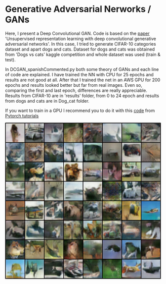 # Generative Adversarial Nerworks / GANs

Here, I present a Deep Convolutional GAN. Code is based on the [paper](https://arxiv.org/pdf/1511.06434.pdf)
'Unsupervised representation learning with deep convolutional generative adversarial networks'. In this case,
I tried to generate CIFAR-10 categories dataset and apart dogs and cats. Dataset for dogs and cats was obtained from 'Dogs vs cats' kaggle competition and whole dataset was used (train & test). 

In DCGAN_spanishCommented.py both some theory of GANs and each line of code are explained. I have trained the NN with CPU for 25 epochs and results are not good at all. After that I trained the net in an AWS GPU for 200 epochs and results looked 
better but far from real images. Even so, comparing the first and last epoch, differences are really appreciable. Results from CIFAR-10 are in 'results' folder, from 0 to 24 epoch and results from dogs and cats are in Dog_cat folder.    

If you want to train in a GPU I recommend you to do it with this [code](https://pytorch.org/tutorials/_downloads/dc0e6f475c6735eb8d233374f8f462eb/dcgan_faces_tutorial.py)
from [Pytorch tutorials](https://pytorch.org/tutorials/beginner/dcgan_faces_tutorial.html)

![fake_sample_24](./CIFAR_10/fake_samples_epoch_024.png)
 
